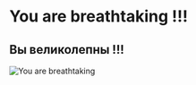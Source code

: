 # You are breathtaking !!!

## Вы великолепны !!!

![You are breathtaking](https://memepedia.ru/wp-content/uploads/2019/06/keanu-meme.jpg)
